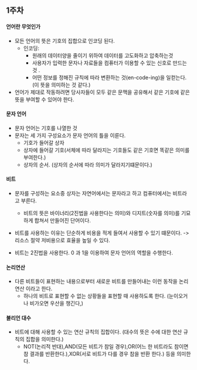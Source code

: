 ## 1주차

#### 언어란 무엇인가
- 모든 언어의 뜻은 기호의 집합으로 인코딩 된다.
    - 인코딩: 
        - 원래의 데이터양을 줄이기 위하여 데이터를 고도화하고 압축하는것
        - 사용자가 입력한 문자나 자료들을 컴퓨터가 이용할 수 있는 신호로 만드는것 .
        - 어떤 정보를 정해진 규칙에 따라 변환하는 것(en-code-ing)을 일컫는다. (이 뜻을 의미하는 것 같다.)
- 언어가 제대로 작동하려면  당사자들이 모두 같은 문맥을 공유해서 같은 기호에 같은 뜻을 부여할 수 있어야 한다.


#### 문자 언어
- 문자 언어는 기호를 나열한 것
- 문자는 세 가지 구성요소가 문자 언어의 틀을 이룬다.
    - 기호가 들어갈 상자
    - 상자에 들어갈 기호(서체에 따라 달라지는 기호들도 같은 기호면 똑같은 의미를 부여한다.)
    - 상자의 순서. (상자의 순서에 따라 의미가 달라지기떄문이다.)

#### 비트 

- 문자를 구성하는 요소중 상자는 자연어에서는 문자라고 하고 컴퓨터에서는 비트라고 부른다.
    - 비트의 뜻은 바이너리(2진법을 사용한다는 의미)와 디지트(숫자를 의미)를 기묘하게 합쳐서 만들어진 단어이다.

- 비트를 사용하는 이유는 단순하게 비용을 적게 들여서 사용할 수 있기 떄문이다. -> 리소스 절약 저비용으로 효율을 높일 수 있다.

- 비트는 2진법을 사용한다.  0 과 1을 이용하여 문자 언어의 역할을 수행한다.


#### 논리연산

- 다른 비트들이 표현하는 내용으로부터 새로운 비트를 만들어내는 이런 동작을 논리연산 이라고 한다.
    - 하나의 비트로 표현할 수 없는 상황들을 표현할 때 사용하도록 한다. (눈이오거나 비가오면 우산을 챙긴다,)


#### 불리언 대수 
-   비트에 대해 사용할 수 있는 연산 규칙의 집합이다. (대수의 뜻은 수에 대한 연산 규칙의 집합을 의미한다.)
    - NOT(논리적 반대),AND(모든 비트가 참일 경우),OR(어느 한 비트라도 참이면 참 결과를 반환한다.),XOR(서로 비트가 다를 경우 참을 반환 한다.) 등을 의미한다.